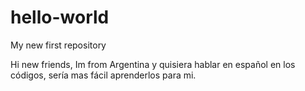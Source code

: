 # hello-world
My new first repository


Hi new friends, Im from Argentina y quisiera hablar en español en los códigos, sería mas fácil aprenderlos para mi.
